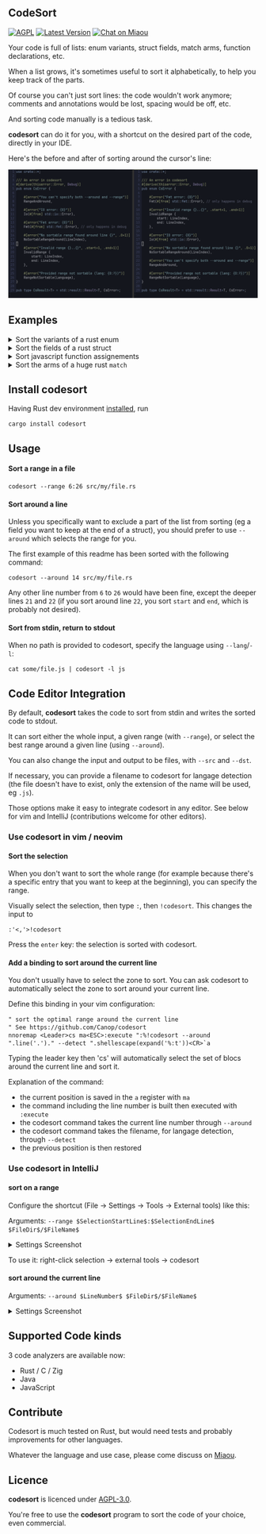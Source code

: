 ## CodeSort

[![AGPL][s2]][l2] [![Latest Version][s1]][l1] [![Chat on Miaou][s4]][l4]

[s1]: https://img.shields.io/crates/v/codesort.svg
[l1]: https://crates.io/crates/codesort

[s2]: https://img.shields.io/badge/license-AGPL-blue.svg
[l2]: LICENSE

[s4]: https://miaou.dystroy.org/static/shields/room.svg
[l4]: https://miaou.dystroy.org/3490?codesort


Your code is full of lists: enum variants, struct fields, match arms, function declarations, etc.

When a list grows, it's sometimes useful to sort it alphabetically, to help you keep track of the parts.

Of course you can't just sort lines: the code wouldn't work anymore; comments and annotations would be lost, spacing would be off, etc.

And sorting code manually is a tedious task.

**codesort** can do it for you, with a shortcut on the desired part of the code, directly in your IDE.

Here's the before and after of sorting around the cursor's line:

![errors](doc/errors.png)

## Examples

<details><summary>Sort the variants of a rust enum</summary>
<img src=doc/cmd_result.png>
</details>

<details><summary>Sort the fields of a rust struct</summary>
<img src=doc/job.png>
</details>

<details><summary>Sort javascript function assignements</summary>
<img src=doc/notifs.png>
<i>Here, the range to sort has been visually selected.</i>
</details>

<details><summary>Sort the arms of a huge rust <code>match</code></summary>
<img src=doc/on_internal.png>
</details>

## Install codesort

Having Rust dev environment [installed](https://rustup.rs), run

```
cargo install codesort
```

## Usage

#### Sort a range in a file

```
codesort --range 6:26 src/my/file.rs
```

#### Sort around a line

Unless you specifically want to exclude a part of the list from sorting (eg a field you want to keep at the end of a struct), you should prefer to use `--around` which selects the range for you.

The first example of this readme has been sorted with the following command:

```
codesort --around 14 src/my/file.rs
```

Any other line number from `6` to `26` would have been fine, except the deeper lines `21` and `22`
(if you sort around line `22`, you sort `start` and `end`, which is probably not desired).

#### Sort from stdin, return to stdout

When no path is provided to codesort, specify the language using `--lang`/`-l`:

```
cat some/file.js | codesort -l js
```

## Code Editor Integration

By default, **codesort** takes the code to sort from stdin and writes the sorted code to stdout.

It can sort either the whole input, a given range (with `--range`), or select the best range around a given line (using `--around`).

You can also change the input and output to be files, with `--src` and `--dst`.

If necessary, you can provide a filename to codesort for langage detection (the file doesn't have to exist, only the extension of the name will be used, eg `.js`).

Those options make it easy to integrate codesort in any editor. See below for vim and IntelliJ (contributions welcome for other editors).

### Use codesort in vim / neovim

#### Sort the selection

When you don't want to sort the whole range (for example because there's a specific entry that you want to keep at the beginning), you can specify the range.

Visually select the selection, then type `:`, then `!codesort`.
This changes the input to

```
:'<,'>!codesort
```

Press the `enter` key: the selection is sorted with codesort.

#### Add a binding to sort around the current line

You don't usually have to select the zone to sort.
You can ask codesort to automatically select the zone to sort around your current line.

Define this binding in your vim configuration:

```
" sort the optimal range around the current line
" See https://github.com/Canop/codesort
nnoremap <Leader>cs ma<ESC>:execute ":%!codesort --around ".line('.')." --detect ".shellescape(expand('%:t'))<CR>`a

```

Typing the leader key then 'cs' will automatically select the set of blocs around the current line and sort it.

Explanation of the command:

* the current position is saved in the `a` register with `ma`
* the command including the line number is built then executed with `:execute`
* the codesort command takes the current line number through `--around`
* the codesort command takes the filename, for langage detection, through `--detect`
* the previous position is then restored

### Use codesort in IntelliJ

#### sort on a range

Configure the shortcut (File -> Settings -> Tools -> External tools) like this:

Arguments: `--range $SelectionStartLine$:$SelectionEndLine$ $FileDir$/$FileName$`

<details><summary>Settings Screenshot</summary>
<img src=doc/intellij-range.png>
</details>


To use it: right-click selection -> external tools -> codesort

#### sort around the current line

Arguments: `--around $LineNumber$ $FileDir$/$FileName$`

<details><summary>Settings Screenshot</summary>
<img src=doc/intellij-around.png>
</details>

## Supported Code kinds

3 code analyzers are available now:

* Rust / C / Zig
* Java
* JavaScript

## Contribute

Codesort is much tested on Rust, but would need tests and probably improvements for other languages.

Whatever the language and use case, please come discuss on [Miaou](https://miaou.dystroy.org/3768).

## Licence

**codesort** is licenced under [AGPL-3.0](https://www.gnu.org/licenses/agpl-3.0.en.html).

You're free to use the **codesort** program to sort the code of your choice, even commercial.
